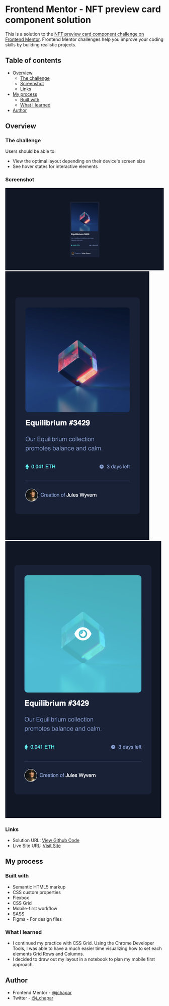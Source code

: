 # Frontend Mentor - NFT preview card component solution

This is a solution to the [NFT preview card component challenge on Frontend Mentor](https://www.frontendmentor.io/challenges/nft-preview-card-component-SbdUL_w0U). Frontend Mentor challenges help you improve your coding skills by building realistic projects.

## Table of contents

- [Overview](#overview)
  - [The challenge](#the-challenge)
  - [Screenshot](#screenshot)
  - [Links](#links)
- [My process](#my-process)
  - [Built with](#built-with)
  - [What I learned](#what-i-learned)
- [Author](#author)

## Overview

### The challenge

Users should be able to:

- View the optimal layout depending on their device's screen size
- See hover states for interactive elements

### Screenshot

![](./desktop.png)
![](./mobile.png)
![](./active.png)

### Links

- Solution URL: [View Github Code](https://github.com/jchapar/NFT_card)
- Live Site URL: [Visit Site](https://jchapar.github.io/NFT_card/)

## My process

### Built with

- Semantic HTML5 markup
- CSS custom properties
- Flexbox
- CSS Grid
- Mobile-first workflow
- SASS
- Figma - For design files

### What I learned

- I continued my practice with CSS Grid. Using the Chrome Developer Tools, I was able to have a much easier time visualizing how to set each elements Grid Rows and Columns.
- I decided to draw out my layout in a notebook to plan my mobile first approach.

## Author

- Frontend Mentor - [@jchapar](https://www.frontendmentor.io/profile/jchapar)
- Twitter - [@j_chapar](https://www.twitter.com/j_chapar)
